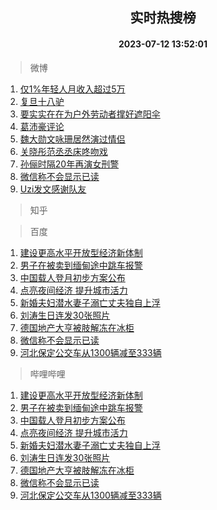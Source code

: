 <div align="center"><h2>实时热搜榜</h2><h4>2023-07-12 13:52:01</h4></div>

> 微博  

1. [仅1%年轻人月收入超过5万](https://s.weibo.com/weibo?q=%23%E4%BB%851%25%E5%B9%B4%E8%BD%BB%E4%BA%BA%E6%9C%88%E6%94%B6%E5%85%A5%E8%B6%85%E8%BF%875%E4%B8%87%23&t=31&band_rank=1&Refer=top)<br />
2. [复旦十八驴](https://s.weibo.com/weibo?q=%E5%A4%8D%E6%97%A6%E5%8D%81%E5%85%AB%E9%A9%B4&t=31&band_rank=2&Refer=top)<br />
3. [要实实在在为户外劳动者撑好遮阳伞](https://s.weibo.com/weibo?q=%23%E8%A6%81%E5%AE%9E%E5%AE%9E%E5%9C%A8%E5%9C%A8%E4%B8%BA%E6%88%B7%E5%A4%96%E5%8A%B3%E5%8A%A8%E8%80%85%E6%92%91%E5%A5%BD%E9%81%AE%E9%98%B3%E4%BC%9E%23&t=31&band_rank=3&Refer=top)<br />
4. [葛沛豪评论](https://s.weibo.com/weibo?q=%E8%91%9B%E6%B2%9B%E8%B1%AA%E8%AF%84%E8%AE%BA&t=31&band_rank=4&Refer=top)<br />
5. [魏大勋文咏珊居然演过情侣](https://s.weibo.com/weibo?q=%23%E9%AD%8F%E5%A4%A7%E5%8B%8B%E6%96%87%E5%92%8F%E7%8F%8A%E5%B1%85%E7%84%B6%E6%BC%94%E8%BF%87%E6%83%85%E4%BE%A3%23&t=31&band_rank=5&Refer=top)<br />
6. [关晓彤范丞丞床咚吻戏](https://s.weibo.com/weibo?q=%23%E5%85%B3%E6%99%93%E5%BD%A4%E8%8C%83%E4%B8%9E%E4%B8%9E%E5%BA%8A%E5%92%9A%E5%90%BB%E6%88%8F%23&t=31&band_rank=6&Refer=top)<br />
7. [孙俪时隔20年再演女刑警](https://s.weibo.com/weibo?q=%23%E5%AD%99%E4%BF%AA%E6%97%B6%E9%9A%9420%E5%B9%B4%E5%86%8D%E6%BC%94%E5%A5%B3%E5%88%91%E8%AD%A6%23&t=31&band_rank=7&Refer=top)<br />
8. [微信称不会显示已读](https://s.weibo.com/weibo?q=%23%E5%BE%AE%E4%BF%A1%E7%A7%B0%E4%B8%8D%E4%BC%9A%E6%98%BE%E7%A4%BA%E5%B7%B2%E8%AF%BB%23&t=31&band_rank=8&Refer=top)<br />
9. [Uzi发文感谢队友](https://s.weibo.com/weibo?q=%23Uzi%E5%8F%91%E6%96%87%E6%84%9F%E8%B0%A2%E9%98%9F%E5%8F%8B%23&t=31&band_rank=9&Refer=top)<br />

> 知乎  


> 百度  

1. [建设更高水平开放型经济新体制](https://www.baidu.com/s?wd=%E5%BB%BA%E8%AE%BE%E6%9B%B4%E9%AB%98%E6%B0%B4%E5%B9%B3%E5%BC%80%E6%94%BE%E5%9E%8B%E7%BB%8F%E6%B5%8E%E6%96%B0%E4%BD%93%E5%88%B6&sa=fyb_news&rsv_dl=fyb_news)<br />
2. [男子在被卖到缅甸途中跳车报警](https://www.baidu.com/s?wd=%E7%94%B7%E5%AD%90%E5%9C%A8%E8%A2%AB%E5%8D%96%E5%88%B0%E7%BC%85%E7%94%B8%E9%80%94%E4%B8%AD%E8%B7%B3%E8%BD%A6%E6%8A%A5%E8%AD%A6&sa=fyb_news&rsv_dl=fyb_news)<br />
3. [中国载人登月初步方案公布](https://www.baidu.com/s?wd=%E4%B8%AD%E5%9B%BD%E8%BD%BD%E4%BA%BA%E7%99%BB%E6%9C%88%E5%88%9D%E6%AD%A5%E6%96%B9%E6%A1%88%E5%85%AC%E5%B8%83&sa=fyb_news&rsv_dl=fyb_news)<br />
4. [点亮夜间经济 提升城市活力](https://www.baidu.com/s?wd=%E7%82%B9%E4%BA%AE%E5%A4%9C%E9%97%B4%E7%BB%8F%E6%B5%8E+%E6%8F%90%E5%8D%87%E5%9F%8E%E5%B8%82%E6%B4%BB%E5%8A%9B&sa=fyb_news&rsv_dl=fyb_news)<br />
5. [新婚夫妇潜水妻子溺亡丈夫独自上浮](https://www.baidu.com/s?wd=%E6%96%B0%E5%A9%9A%E5%A4%AB%E5%A6%87%E6%BD%9C%E6%B0%B4%E5%A6%BB%E5%AD%90%E6%BA%BA%E4%BA%A1%E4%B8%88%E5%A4%AB%E7%8B%AC%E8%87%AA%E4%B8%8A%E6%B5%AE&sa=fyb_news&rsv_dl=fyb_news)<br />
6. [刘涛生日连发30张照片](https://www.baidu.com/s?wd=%E5%88%98%E6%B6%9B%E7%94%9F%E6%97%A5%E8%BF%9E%E5%8F%9130%E5%BC%A0%E7%85%A7%E7%89%87&sa=fyb_news&rsv_dl=fyb_news)<br />
7. [德国地产大亨被肢解冻在冰柜](https://www.baidu.com/s?wd=%E5%BE%B7%E5%9B%BD%E5%9C%B0%E4%BA%A7%E5%A4%A7%E4%BA%A8%E8%A2%AB%E8%82%A2%E8%A7%A3%E5%86%BB%E5%9C%A8%E5%86%B0%E6%9F%9C&sa=fyb_news&rsv_dl=fyb_news)<br />
8. [微信称不会显示已读](https://www.baidu.com/s?wd=%E5%BE%AE%E4%BF%A1%E7%A7%B0%E4%B8%8D%E4%BC%9A%E6%98%BE%E7%A4%BA%E5%B7%B2%E8%AF%BB&sa=fyb_news&rsv_dl=fyb_news)<br />
9. [河北保定公交车从1300辆减至333辆](https://www.baidu.com/s?wd=%E6%B2%B3%E5%8C%97%E4%BF%9D%E5%AE%9A%E5%85%AC%E4%BA%A4%E8%BD%A6%E4%BB%8E1300%E8%BE%86%E5%87%8F%E8%87%B3333%E8%BE%86&sa=fyb_news&rsv_dl=fyb_news)<br />

> 哔哩哔哩  

1. [建设更高水平开放型经济新体制](https://www.baidu.com/s?wd=%E5%BB%BA%E8%AE%BE%E6%9B%B4%E9%AB%98%E6%B0%B4%E5%B9%B3%E5%BC%80%E6%94%BE%E5%9E%8B%E7%BB%8F%E6%B5%8E%E6%96%B0%E4%BD%93%E5%88%B6&sa=fyb_news&rsv_dl=fyb_news)<br />
2. [男子在被卖到缅甸途中跳车报警](https://www.baidu.com/s?wd=%E7%94%B7%E5%AD%90%E5%9C%A8%E8%A2%AB%E5%8D%96%E5%88%B0%E7%BC%85%E7%94%B8%E9%80%94%E4%B8%AD%E8%B7%B3%E8%BD%A6%E6%8A%A5%E8%AD%A6&sa=fyb_news&rsv_dl=fyb_news)<br />
3. [中国载人登月初步方案公布](https://www.baidu.com/s?wd=%E4%B8%AD%E5%9B%BD%E8%BD%BD%E4%BA%BA%E7%99%BB%E6%9C%88%E5%88%9D%E6%AD%A5%E6%96%B9%E6%A1%88%E5%85%AC%E5%B8%83&sa=fyb_news&rsv_dl=fyb_news)<br />
4. [点亮夜间经济 提升城市活力](https://www.baidu.com/s?wd=%E7%82%B9%E4%BA%AE%E5%A4%9C%E9%97%B4%E7%BB%8F%E6%B5%8E+%E6%8F%90%E5%8D%87%E5%9F%8E%E5%B8%82%E6%B4%BB%E5%8A%9B&sa=fyb_news&rsv_dl=fyb_news)<br />
5. [新婚夫妇潜水妻子溺亡丈夫独自上浮](https://www.baidu.com/s?wd=%E6%96%B0%E5%A9%9A%E5%A4%AB%E5%A6%87%E6%BD%9C%E6%B0%B4%E5%A6%BB%E5%AD%90%E6%BA%BA%E4%BA%A1%E4%B8%88%E5%A4%AB%E7%8B%AC%E8%87%AA%E4%B8%8A%E6%B5%AE&sa=fyb_news&rsv_dl=fyb_news)<br />
6. [刘涛生日连发30张照片](https://www.baidu.com/s?wd=%E5%88%98%E6%B6%9B%E7%94%9F%E6%97%A5%E8%BF%9E%E5%8F%9130%E5%BC%A0%E7%85%A7%E7%89%87&sa=fyb_news&rsv_dl=fyb_news)<br />
7. [德国地产大亨被肢解冻在冰柜](https://www.baidu.com/s?wd=%E5%BE%B7%E5%9B%BD%E5%9C%B0%E4%BA%A7%E5%A4%A7%E4%BA%A8%E8%A2%AB%E8%82%A2%E8%A7%A3%E5%86%BB%E5%9C%A8%E5%86%B0%E6%9F%9C&sa=fyb_news&rsv_dl=fyb_news)<br />
8. [微信称不会显示已读](https://www.baidu.com/s?wd=%E5%BE%AE%E4%BF%A1%E7%A7%B0%E4%B8%8D%E4%BC%9A%E6%98%BE%E7%A4%BA%E5%B7%B2%E8%AF%BB&sa=fyb_news&rsv_dl=fyb_news)<br />
9. [河北保定公交车从1300辆减至333辆](https://www.baidu.com/s?wd=%E6%B2%B3%E5%8C%97%E4%BF%9D%E5%AE%9A%E5%85%AC%E4%BA%A4%E8%BD%A6%E4%BB%8E1300%E8%BE%86%E5%87%8F%E8%87%B3333%E8%BE%86&sa=fyb_news&rsv_dl=fyb_news)<br />
